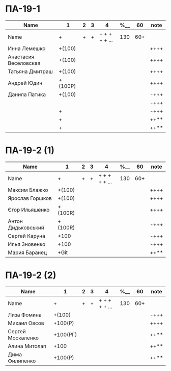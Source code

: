 # ПА-19-1
|Name|1|2|3|4|________%__________|60|note|
| --- | --- | --- | --- | --- | --- | --- | --- |
|Name		|+|+|+|+ + + + + ...|		130		|60+||
|Инна Лемешко			|+(100)||||				||++++|
|Анастасия Веселовская	|+(100)||||				||++++|
|Татьяна Дмитраш		|+(100)||||				||++++|
|Андрей Юдин  			|+(100Р)||||			||++++|
|Данила Патика			|+(100)||||				||-+++|
|		|||||				||-+++|
|		|+||||				||-+++|
|		|+||||				||++**|
|		|+||||				||++**|


# ПА-19-2 (1)
|Name|1|2|3|4|________%__________|60|note|
| --- | --- | --- | --- | --- | --- | --- | --- |
|Name		|+|+|+|+ + + + + ...|		130		|60+||
|Максим Блажко		|+(100)||||				||++++|
|Ярослав Горшков	|+(100)||||				||++++|
|Єгор Ильяшенко		|+(100R)||||			||++++|
|Антон Дидьковський	|+(100R)||||			||-+++|
|Сергей Каруна		|+100||||				||-+++|
|Илья Зновенко 		|+100||||				||-+++|
|Мария Баранец		|+Git||||				||++**|

# ПА-19-2 (2)
|Name|1|2|3|4|________%__________|60|note|
| --- | --- | --- | --- | --- | --- | --- | --- |
|Name		|+|+|+|+ + + + + ...|		130		|60+||
|Лиза Фомина		|+(100)||||				||-+++|
|Михаил Овсов		|+100(Р)||||			||++++|
|Сергей Москаленко	|+100(РГ)||||			||++**|
|Алина Митолап		|+100||||				||++**|
|Дима Филипенко		|+100(Р)||||			||++**|